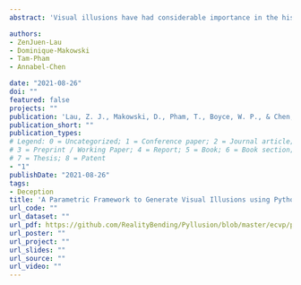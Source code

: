 ```yaml
---
abstract: 'Visual illusions have had considerable importance in the history of psychological science, leading to important scientific breakthroughs in our understanding of perception, consciousness, and the underlying mechanisms of neuropsychiatric disorders such as schizophrenia or autism. However, despite their historical and theoretical importance as psychological stimuli, there is no dedicated software, nor consistent approach, to generate and report illusions in a systemic fashion. Illusory stimuli are often manually crafted or obtained via pre-made images, making it increasingly difficult for researchers to reproduce visual illusion paradigms and to properly measure the invoked sensitivity. In order to address replicability and reproducibility issues in illusion-based research, we present the Pyllusion package, a Python-based open-source software (freely available at https://github.com/RealityBending/Pyllusion), that implements a parametric framework to manipulate, generate, and report illusions in a systematic way. It is a flexible programming-based tool, as it can be easily incorporated with experimental software (such as PsychoPy) or pre-generated as image files (with the option of different output formats i.e., .png, .jpg, .tiff, etc.). Currently, our parametric approach accommodates several different illusions, especially classical ones such as the Ebbinghaus, Delboeuf, Ponzo, and Müller-Lyer illusions, and the addition of new illusions will be continually integrated as community needs evolve. With Pyllusion, we hope to facilitate a better understanding of critical processes underlying conscious perception and the associated underpinnings of psychopathology.'

authors:
- ZenJuen-Lau
- Dominique-Makowski
- Tam-Pham
- Annabel-Chen

date: "2021-08-26"
doi: ""
featured: false
projects: ""
publication: 'Lau, Z. J., Makowski, D., Pham, T., Boyce, W. P., & Chen, S. H. A. (2021, August 26). A Parametric Framework to Generate Visual Illusions using Python [Poster presentation]. 43rd European Conference on Visual Perception.'
publication_short: ""
publication_types:
# Legend: 0 = Uncategorized; 1 = Conference paper; 2 = Journal article;
# 3 = Preprint / Working Paper; 4 = Report; 5 = Book; 6 = Book section;
# 7 = Thesis; 8 = Patent
- "1"
publishDate: "2021-08-26"
tags:
- Deception
title: 'A Parametric Framework to Generate Visual Illusions using Python'
url_code: ""
url_dataset: ""
url_pdf: https://github.com/RealityBending/Pyllusion/blob/master/ecvp/poster.pdf
url_poster: ""
url_project: ""
url_slides: ""
url_source: ""
url_video: ""
---
```

